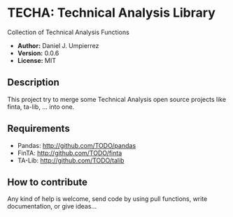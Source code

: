 # TECHA: Technical Analysis Library
Collection of Technical Analysis Functions

 * __Author:__ Daniel J. Umpierrez
 * __Version:__ 0.0.6
 * __License:__ MIT

## Description
This project try to merge some Technical Analysis open source projects 
like finta, ta-lib, ... into one.

## Requirements
 + Pandas: http://github.com/TODO/pandas
 + FinTA: http://github.com/TODO/finta
 + TA-Lib: http://github.com/TODO/talib
 
## How to contribute
Any kind of help is welcome, send code by using pull functions, write documentation, or give ideas...


